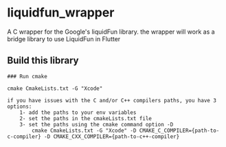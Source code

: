 # liquidfun_wrapper
A C wrapper for the Google's liquidFun library. the wrapper will work as a bridge library to use LiquidFun in Flutter

## Build this library

    ### Run cmake

    cmake CmakeLists.txt -G "Xcode"

    if you have issues with the C and/or C++ compilers paths, you have 3 options:
        1- add the paths to your env variables
        2- set the paths in the cmakeLists.txt file
        3- set the paths using the cmake command option -D
            cmake CmakeLists.txt -G "Xcode" -D CMAKE_C_COMPILER={path-to-c-compiler} -D CMAKE_CXX_COMPILER={path-to-c++-compiler}
